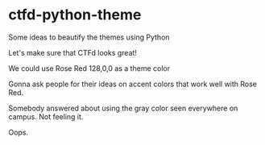 # ctfd-python-theme
Some ideas to beautify the themes using Python

Let's make sure that CTFd looks great!

We could use Rose Red 128,0,0 as a theme color

Gonna ask people for their ideas on accent colors that work well with Rose Red.

Somebody answered about using the gray color seen everywhere on campus. Not feeling it.

Oops.




